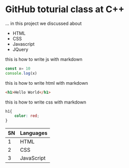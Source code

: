 # GitHub toturial class at C++

... in this project we discussed about

- HTML
- CSS
- Javascript
- JQuery

this is how to write js with markdown

```JavaScript
const x= 10
console.log(x)
```

this is how to write html with markdown

```Html
<h1>Hello World</h1>
```

this is how to write css with markdown

```Css
h1{
    color: red;
}
```

| SN  | Languages  |
| --- | :--------- |
| 1   | HTML       |
| 2   | CSS        |
| 3   | JavaScript |
